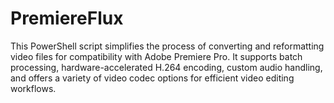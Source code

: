 # PremiereFlux
This PowerShell script simplifies the process of converting and reformatting video files for compatibility with Adobe Premiere Pro. It supports batch processing, hardware-accelerated H.264 encoding, custom audio handling, and offers a variety of video codec options for efficient video editing workflows.
